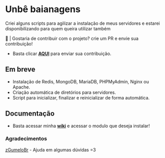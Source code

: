 # Unbê baianagens

Criei alguns scripts para agilizar a instalação de meus servidores e estarei disponibilizando para quem queira utilizar também


🤝 | Gostaria de contribuir com o projeto? crie um PR e envie sua contribuição!
- Basta clicar **[AQUI](https://github.com/unbeproducoes/automatizations/pulls)** para enviar sua contribuição.


## Em breve

- Instalação de Redis, MongoDB, MariaDB, PHPMyAdmin, Nginx ou Apache.
- Criação automática de diretórios para servidores.
- Script para inicializar, finalizar e reinicializar de forma automática.

## Documentação

- Basta acessar minha **[wiki](https://docs.hovermc.tk/)** e acessar o modulo que deseja instalar!

### Agradecimentos 

[zGumeloBr](https://github.com/zGumeloBr) - Ajuda em algumas dúvidas =3